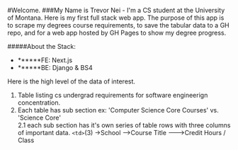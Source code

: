 #Welcome. ###My Name is Trevor Nei - I'm a CS student at the University of
Montana. Here is my first full stack web app. The purpose of this app is to
scrape my degrees course requirements, to save the tabular data to a GH repo,
and for a web app hosted by GH Pages to show my degree progress.

#####About the Stack:

- **\*\***FE: Next.js
- **\*\***BE: Django & BS4

Here is the high level of the data of interest.

1. Table listing cs undergrad requirements for software engineerign
   concentration.
2. Each table has sub section ex: 'Computer Science Core Courses' vs. 'Science
   Core'  
   2.1 each sub section has it's own series of table rows with three columns of
   important data. `<td>`(3) ->School -->Course Title --->Credit Hours / Class
